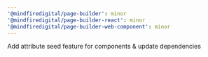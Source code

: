 ```yaml
---
'@mindfiredigital/page-builder': minor
'@mindfiredigital/page-builder-react': minor
'@mindfiredigital/page-builder-web-component': minor
---
```


Add attribute seed feature for components & update dependencies
